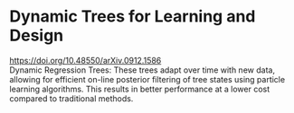 # Dynamic Trees for Learning and Design
https://doi.org/10.48550/arXiv.0912.1586  <br>
Dynamic Regression Trees: These trees adapt over time with new data, allowing for efficient on-line posterior filtering of tree states using particle learning algorithms. This results in better performance at a lower cost compared to traditional methods.
